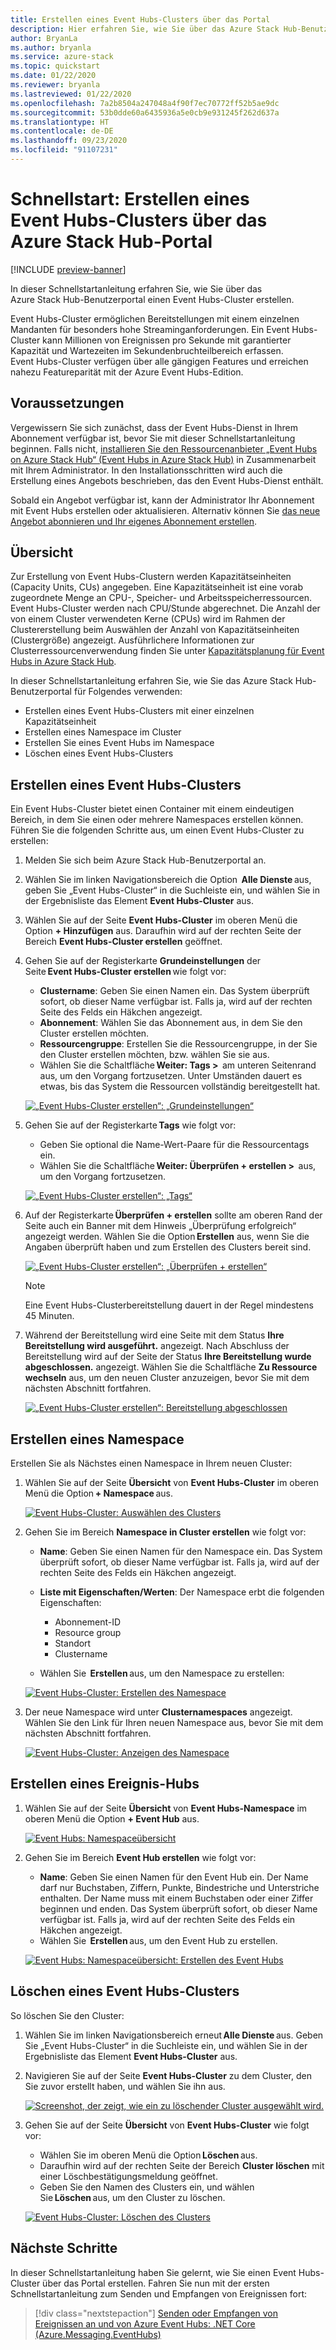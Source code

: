 ```yaml
---
title: Erstellen eines Event Hubs-Clusters über das Portal
description: Hier erfahren Sie, wie Sie über das Azure Stack Hub-Benutzerportal einen Event Hubs-Cluster erstellen.
author: BryanLa
ms.author: bryanla
ms.service: azure-stack
ms.topic: quickstart
ms.date: 01/22/2020
ms.reviewer: bryanla
ms.lastreviewed: 01/22/2020
ms.openlocfilehash: 7a2b8504a247048a4f90f7ec70772ff52b5ae9dc
ms.sourcegitcommit: 53b0dde60a6435936a5e0cb9e931245f262d637a
ms.translationtype: HT
ms.contentlocale: de-DE
ms.lasthandoff: 09/23/2020
ms.locfileid: "91107231"
---
```

# <a name="quickstart-create-an-event-hubs-cluster-using-the-azure-stack-hub-portal"></a>Schnellstart: Erstellen eines Event Hubs-Clusters über das Azure Stack Hub-Portal

[!INCLUDE [preview-banner](../includes/event-hubs-preview.md)]

In dieser Schnellstartanleitung erfahren Sie, wie Sie über das Azure Stack Hub-Benutzerportal einen Event Hubs-Cluster erstellen. 

Event Hubs-Cluster ermöglichen Bereitstellungen mit einem einzelnen Mandanten für besonders hohe Streaminganforderungen. Ein Event Hubs-Cluster kann Millionen von Ereignissen pro Sekunde mit garantierter Kapazität und Wartezeiten im Sekundenbruchteilbereich erfassen. Event Hubs-Cluster verfügen über alle gängigen Features und erreichen nahezu Featureparität mit der Azure Event Hubs-Edition.

## <a name="prerequisites"></a>Voraussetzungen

Vergewissern Sie sich zunächst, dass der Event Hubs-Dienst in Ihrem Abonnement verfügbar ist, bevor Sie mit dieser Schnellstartanleitung beginnen. Falls nicht, [installieren Sie den Ressourcenanbieter „Event Hubs on Azure Stack Hub“ (Event Hubs in Azure Stack Hub)](../operator/event-hubs-rp-overview.md) in Zusammenarbeit mit Ihrem Administrator. In den Installationsschritten wird auch die Erstellung eines Angebots beschrieben, das den Event Hubs-Dienst enthält. 

Sobald ein Angebot verfügbar ist, kann der Administrator Ihr Abonnement mit Event Hubs erstellen oder aktualisieren. Alternativ können Sie [das neue Angebot abonnieren und Ihr eigenes Abonnement erstellen](azure-stack-subscribe-services.md).

## <a name="overview"></a>Übersicht

Zur Erstellung von Event Hubs-Clustern werden Kapazitätseinheiten (Capacity Units, CUs) angegeben. Eine Kapazitätseinheit ist eine vorab zugeordnete Menge an CPU-, Speicher- und Arbeitsspeicherressourcen. Event Hubs-Cluster werden nach CPU/Stunde abgerechnet. Die Anzahl der von einem Cluster verwendeten Kerne (CPUs) wird im Rahmen der Clustererstellung beim Auswählen der Anzahl von Kapazitätseinheiten (Clustergröße) angezeigt. Ausführlichere Informationen zur Clusterressourcenverwendung finden Sie unter [Kapazitätsplanung für Event Hubs in Azure Stack Hub](../operator/event-hubs-rp-capacity-planning.md). 

In dieser Schnellstartanleitung erfahren Sie, wie Sie das Azure Stack Hub-Benutzerportal für Folgendes verwenden:
- Erstellen eines Event Hubs-Clusters mit einer einzelnen Kapazitätseinheit
- Erstellen eines Namespace im Cluster
- Erstellen Sie eines Event Hubs im Namespace
- Löschen eines Event Hubs-Clusters

## <a name="create-an-event-hubs-cluster"></a>Erstellen eines Event Hubs-Clusters

Ein Event Hubs-Cluster bietet einen Container mit einem eindeutigen Bereich, in dem Sie einen oder mehrere Namespaces erstellen können. Führen Sie die folgenden Schritte aus, um einen Event Hubs-Cluster zu erstellen: 

1. Melden Sie sich beim Azure Stack Hub-Benutzerportal an.
2. Wählen Sie im linken Navigationsbereich die Option  **Alle Dienste** aus, geben Sie „Event Hubs-Cluster“ in die Suchleiste ein, und wählen Sie in der Ergebnisliste das Element **Event Hubs-Cluster** aus.
3. Wählen Sie auf der Seite **Event Hubs-Cluster** im oberen Menü die Option **+ Hinzufügen** aus. Daraufhin wird auf der rechten Seite der Bereich **Event Hubs-Cluster erstellen** geöffnet.
4. Gehen Sie auf der Registerkarte **Grundeinstellungen** der Seite **Event Hubs-Cluster erstellen** wie folgt vor:  
   - **Clustername**: Geben Sie einen Namen ein. Das System überprüft sofort, ob dieser Name verfügbar ist. Falls ja, wird auf der rechten Seite des Felds ein Häkchen angezeigt. 
   - **Abonnement**: Wählen Sie das Abonnement aus, in dem Sie den Cluster erstellen möchten. 
   - **Ressourcengruppe**: Erstellen Sie die Ressourcengruppe, in der Sie den Cluster erstellen möchten, bzw. wählen Sie sie aus. 
   - Wählen Sie die Schaltfläche **Weiter: Tags >**  am unteren Seitenrand aus, um den Vorgang fortzusetzen. Unter Umständen dauert es etwas, bis das System die Ressourcen vollständig bereitgestellt hat. 

   [![„Event Hubs-Cluster erstellen“: „Grundeinstellungen“](media/event-hubs-quickstart-cluster-portal/1-create-cluster-basics.png)](media/event-hubs-quickstart-cluster-portal/1-create-cluster-basics.png#lightbox)

5. Gehen Sie auf der Registerkarte **Tags** wie folgt vor: 
   - Geben Sie optional die Name-Wert-Paare für die Ressourcentags ein.  
   - Wählen Sie die Schaltfläche **Weiter: Überprüfen + erstellen >**  aus, um den Vorgang fortzusetzen. 

   [![„Event Hubs-Cluster erstellen“: „Tags“](media/event-hubs-quickstart-cluster-portal/1-create-cluster-tags.png)](media/event-hubs-quickstart-cluster-portal/1-create-cluster-tags.png#lightbox)

6. Auf der Registerkarte **Überprüfen + erstellen** sollte am oberen Rand der Seite auch ein Banner mit dem Hinweis „Überprüfung erfolgreich“ angezeigt werden. Wählen Sie die Option **Erstellen** aus, wenn Sie die Angaben überprüft haben und zum Erstellen des Clusters bereit sind. 

   [![„Event Hubs-Cluster erstellen“: „Überprüfen + erstellen“](media/event-hubs-quickstart-cluster-portal/1-create-cluster-review.png)](media/event-hubs-quickstart-cluster-portal/1-create-cluster-review.png#lightbox)

   >[!NOTE]
   > Eine Event Hubs-Clusterbereitstellung dauert in der Regel mindestens 45 Minuten.

7. Während der Bereitstellung wird eine Seite mit dem Status **Ihre Bereitstellung wird ausgeführt.** angezeigt. Nach Abschluss der Bereitstellung wird auf der Seite der Status **Ihre Bereitstellung wurde abgeschlossen.** angezeigt. Wählen Sie die Schaltfläche **Zu Ressource wechseln** aus, um den neuen Cluster anzuzeigen, bevor Sie mit dem nächsten Abschnitt fortfahren.

   [![„Event Hubs-Cluster erstellen“: Bereitstellung abgeschlossen](media/event-hubs-quickstart-cluster-portal/1-deployment-complete.png)](media/event-hubs-quickstart-cluster-portal/1-deployment-complete.png#lightbox)


## <a name="create-a-namespace"></a>Erstellen eines Namespace

Erstellen Sie als Nächstes einen Namespace in Ihrem neuen Cluster:

1. Wählen Sie auf der Seite **Übersicht** von **Event Hubs-Cluster** im oberen Menü die Option **+ Namespace** aus. 

   [![Event Hubs-Cluster: Auswählen des Clusters](media/event-hubs-quickstart-cluster-portal/2-view-cluster.png)](media/event-hubs-quickstart-cluster-portal/2-view-cluster.png#lightbox)

2. Gehen Sie im Bereich **Namespace in Cluster erstellen** wie folgt vor:

   - **Name**: Geben Sie einen Namen für den Namespace ein. Das System überprüft sofort, ob dieser Name verfügbar ist. Falls ja, wird auf der rechten Seite des Felds ein Häkchen angezeigt. 
   - **Liste mit Eigenschaften/Werten**: Der Namespace erbt die folgenden Eigenschaften: 
     - Abonnement-ID 
     - Resource group 
     - Standort 
     - Clustername 

   - Wählen Sie  **Erstellen** aus, um den Namespace zu erstellen:

   [![Event Hubs-Cluster: Erstellen des Namespace](media/event-hubs-quickstart-cluster-portal/2-view-cluster-create-namespace.png)](media/event-hubs-quickstart-cluster-portal/2-view-cluster-create-namespace.png#lightbox)

3. Der neue Namespace wird unter **Clusternamespaces** angezeigt. Wählen Sie den Link für Ihren neuen Namespace aus, bevor Sie mit dem nächsten Abschnitt fortfahren. 

   [![Event Hubs-Cluster: Anzeigen des Namespace](media/event-hubs-quickstart-cluster-portal/2-view-cluster-with-namespace.png)](media/event-hubs-quickstart-cluster-portal/2-view-cluster-with-namespace.png#lightbox)

## <a name="create-an-event-hub"></a>Erstellen eines Ereignis-Hubs

1. Wählen Sie auf der Seite **Übersicht** von **Event Hubs-Namespace** im oberen Menü die Option **+ Event Hub** aus.  

   [![Event Hubs: Namespaceübersicht](media/event-hubs-quickstart-cluster-portal/3-event-hubs-namespace-overview.png)](media/event-hubs-quickstart-cluster-portal/3-event-hubs-namespace-overview.png#lightbox)

2. Gehen Sie im Bereich **Event Hub erstellen** wie folgt vor:
   - **Name**: Geben Sie einen Namen für den Event Hub ein. Der Name darf nur Buchstaben, Ziffern, Punkte, Bindestriche und Unterstriche enthalten. Der Name muss mit einem Buchstaben oder einer Ziffer beginnen und enden. Das System überprüft sofort, ob dieser Name verfügbar ist. Falls ja, wird auf der rechten Seite des Felds ein Häkchen angezeigt.
   - Wählen Sie  **Erstellen** aus, um den Event Hub zu erstellen.

   [![Event Hubs: Namespaceübersicht: Erstellen des Event Hubs](media/event-hubs-quickstart-cluster-portal/3-event-hubs-namespace-overview-create-event-hub.png)](media/event-hubs-quickstart-cluster-portal/3-event-hubs-namespace-overview-create-event-hub.png#lightbox)

## <a name="delete-an-event-hubs-cluster"></a>Löschen eines Event Hubs-Clusters

So löschen Sie den Cluster:

1. Wählen Sie im linken Navigationsbereich erneut **Alle Dienste** aus. Geben Sie „Event Hubs-Cluster“ in die Suchleiste ein, und wählen Sie in der Ergebnisliste das Element **Event Hubs-Cluster** aus.
2. Navigieren Sie auf der Seite **Event Hubs-Cluster** zu dem Cluster, den Sie zuvor erstellt haben, und wählen Sie ihn aus.

   [![Screenshot, der zeigt, wie ein zu löschender Cluster ausgewählt wird.](media/event-hubs-quickstart-cluster-portal/4-delete-cluster-clusters.png)](media/event-hubs-quickstart-cluster-portal/4-delete-cluster-clusters.png#lightbox)

3. Gehen Sie auf der Seite **Übersicht** von **Event Hubs-Cluster** wie folgt vor:
   - Wählen Sie im oberen Menü die Option **Löschen** aus.  
   - Daraufhin wird auf der rechten Seite der Bereich **Cluster löschen** mit einer Löschbestätigungsmeldung geöffnet. 
   - Geben Sie den Namen des Clusters ein, und wählen Sie **Löschen** aus, um den Cluster zu löschen. 

   [![Event Hubs-Cluster: Löschen des Clusters](media/event-hubs-quickstart-cluster-portal/4-delete-cluster-delete.png)](media/event-hubs-quickstart-cluster-portal/4-delete-cluster-delete.png#lightbox)

## <a name="next-steps"></a>Nächste Schritte

In dieser Schnellstartanleitung haben Sie gelernt, wie Sie einen Event Hubs-Cluster über das Portal erstellen. Fahren Sie nun mit der ersten Schnellstartanleitung zum Senden und Empfangen von Ereignissen fort:  

> [!div class="nextstepaction"]
> [Senden oder Empfangen von Ereignissen an und von Azure Event Hubs: .NET Core (Azure.Messaging.EventHubs)](/azure/event-hubs/get-started-dotnet-standard-send-v2)
